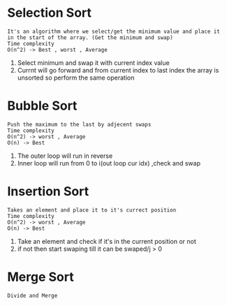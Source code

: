 # Selection Sort 
    It's an algorithm where we select/get the minimum value and place it in the start of the array. (Get the minimum and swap)
    Time complexity
    O(n^2) -> Best , worst , Average
1. Select minimum and swap it with current index value
2. Currnt will go forward and from current index to last index the array is unsorted so perform the same operation

# Bubble Sort
    Push the maximum to the last by adjecent swaps
    Time complexity
    O(n^2) -> worst , Average
    O(n) -> Best 
1. The outer loop will run in reverse 
2. Inner loop will run from 0 to i(out loop cur idx) ,check and swap 

# Insertion Sort
    Takes an element and place it to it's currect position
    Time complexity
    O(n^2) -> worst , Average
    O(n) -> Best 
1. Take an element and check if it's in the current position or not 
2. if not then start swaping till it can be swaped/j > 0 


# Merge Sort 
    Divide and Merge